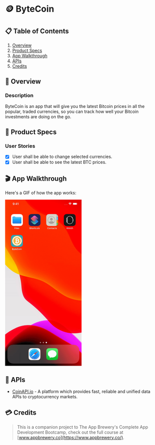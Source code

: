 # 🪙 ByteCoin

## 📋 Table of Contents
1. [Overview](#Overview)
2. [Product Specs](#Product-Specs)
3. [App Walkthrough](#App-Walkthrough)
4. [APIs](#APIs)
5. [Credits](#Credits)

## 👀 Overview
### Description

ByteCoin is an app that will give you the latest Bitcoin prices in all the popular, traded currencies, so you can track how well your Bitcoin investments are doing on the go.

## 📕 Product Specs
### User Stories

- [X] User shall be able to change selected currencies.
- [X] User shall be able to see the latest BTC prices.

## 🎬 App Walkthrough

Here's a GIF of how the app works:

<img src="https://raw.githubusercontent.com/py415/app-resources/master/GIFs/ios/ios-bytecoin.gif" width="250" />

## 🔑 APIs

- [CoinAPI.io](https://www.coinapi.io/) - A platform which provides fast, reliable and unified data APIs to cryptocurrency markets.

## 💳 Credits

>This is a companion project to The App Brewery's Complete App Development Bootcamp, check out the full course at [www.appbrewery.co](https://www.appbrewery.co/).
